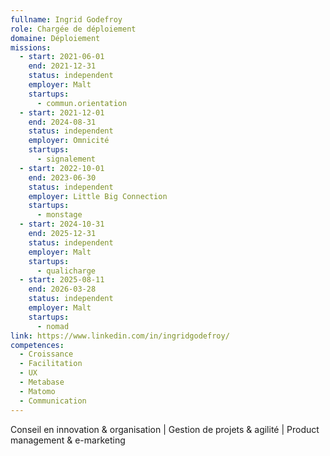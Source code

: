 ```yaml
---
fullname: Ingrid Godefroy
role: Chargée de déploiement
domaine: Déploiement
missions:
  - start: 2021-06-01
    end: 2021-12-31
    status: independent
    employer: Malt
    startups:
      - commun.orientation
  - start: 2021-12-01
    end: 2024-08-31
    status: independent
    employer: Omnicité
    startups:
      - signalement
  - start: 2022-10-01
    end: 2023-06-30
    status: independent
    employer: Little Big Connection
    startups:
      - monstage
  - start: 2024-10-31
    end: 2025-12-31
    status: independent
    employer: Malt
    startups:
      - qualicharge
  - start: 2025-08-11
    end: 2026-03-28
    status: independent
    employer: Malt
    startups:
      - nomad
link: https://www.linkedin.com/in/ingridgodefroy/
competences:
  - Croissance
  - Facilitation
  - UX
  - Metabase
  - Matomo
  - Communication
---
```

Conseil en innovation & organisation | Gestion de projets & agilité | ⁠Product management & e-marketing
